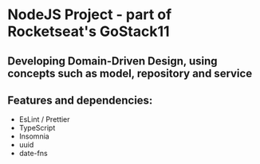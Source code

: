 # NodeJS Project - part of Rocketseat's GoStack11
## Developing Domain-Driven Design, using concepts such as model, repository and service

## Features and dependencies: 
  - EsLint / Prettier
  - TypeScript
  - Insomnia
  - uuid
  - date-fns
